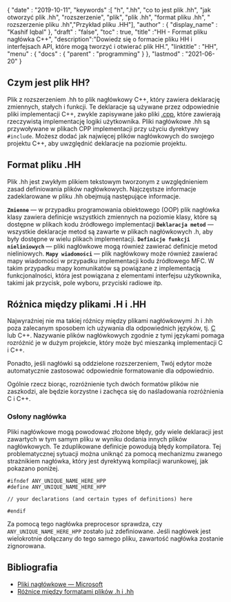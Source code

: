 {
  "date" : "2019-10-11",
  "keywords" :[ "h", ".hh", "co to jest plik .hh", "jak otworzyć plik .hh", "rozszerzenie", "plik", "plik .hh", "format pliku .hh", " rozszerzenie pliku .hh","Przykład pliku .HH"],
  "author" : {
    "display_name" : "Kashif Iqbal"
},
  "draft" : "false",
  "toc" : true,
  "title" :"HH - Format pliku nagłówka C++",
  "description":"Dowiedz się o formacie pliku HH i interfejsach API, które mogą tworzyć i otwierać plik HH.",
  "linktitle" : "HH",
  "menu" : {
    "docs" : {
      "parent" : "programming"
}
},
  "lastmod" : "2021-06-20"
}

## Czym jest plik HH?

Plik z rozszerzeniem .hh to plik nagłówkowy C++, który zawiera deklarację zmiennych, stałych i funkcji. Te deklaracje są używane przez odpowiednie pliki implementacji C++, zwykle zapisywane jako pliki [.cpp](/pl/programming/cpp/), które zawierają rzeczywistą implementację logiki użytkownika. Pliki nagłówkowe .hh są przywoływane w plikach CPP implementacji przy użyciu dyrektywy `#include`. Możesz dodać jak najwięcej plików nagłówkowych do swojego projektu C++, aby uwzględnić deklaracje na poziomie projektu.

## Format pliku .HH

Plik .hh jest zwykłym plikiem tekstowym tworzonym z uwzględnieniem zasad definiowania plików nagłówkowych. Najczęstsze informacje zadeklarowane w pliku .hh obejmują następujące informacje.

**`Zmienne`** — w przypadku programowania obiektowego (OOP) plik nagłówka klasy zawiera definicje wszystkich zmiennych na poziomie klasy, które są dostępne w plikach kodu źródłowego implementacji
**`Deklaracja metod`** — wszystkie deklaracje metod są zawarte w plikach nagłówkowych .h, aby były dostępne w wielu plikach implementacji.
**`Definicje funkcji nieliniowych`** — pliki nagłówkowe mogą również zawierać definicje metod nieliniowych.
**`Mapy wiadomości`** — plik nagłówkowy może również zawierać mapy wiadomości w przypadku implementacji kodu źródłowego MFC. W takim przypadku mapy komunikatów są powiązane z implementacją funkcjonalności, która jest powiązana z elementami interfejsu użytkownika, takimi jak przycisk, pole wyboru, przyciski radiowe itp.

## Różnica między plikami .H i .HH

Najwyraźniej nie ma takiej różnicy między plikami nagłówkowymi .h i .hh poza zalecanym sposobem ich używania dla odpowiednich języków, tj. [C](/pl/programming/c/) lub C++. Nazywanie plików nagłówkowych zgodnie z tymi językami pomaga rozróżnić je w dużym projekcie, który może być mieszanką implementacji C i C++.

Ponadto, jeśli nagłówki są oddzielone rozszerzeniem, Twój edytor może automatycznie zastosować odpowiednie formatowanie dla odpowiednio.

Ogólnie rzecz biorąc, rozróżnienie tych dwóch formatów plików nie zaszkodzi, ale będzie korzystne i zachęca się do naśladowania rozróżnienia C i C++.

### Osłony nagłówka

Pliki nagłówkowe mogą powodować złożone błędy, gdy wiele deklaracji jest zawartych w tym samym pliku w wyniku dodania innych plików nagłówkowych. Te zduplikowane definicje powodują błędy kompilatora. Tej problematycznej sytuacji można uniknąć za pomocą mechanizmu zwanego strażnikiem nagłówka, który jest dyrektywą kompilacji warunkowej, jak pokazano poniżej.

```
#ifndef ANY_UNIQUE_NAME_HERE_HPP
#define ANY_UNIQUE_NAME_HERE_HPP

// your declarations (and certain types of definitions) here

#endif
```
Za pomocą tego nagłówka preprocesor sprawdza, czy `ANY_UNIQUE_NAME_HERE_HPP` zostało już zdefiniowane. Jeśli nagłówek jest wielokrotnie dołączany do tego samego pliku, zawartość nagłówka zostanie zignorowana.

## Bibliografia

* [Pliki nagłówkowe — Microsoft](https://learn.microsoft.com/en-us/cpp/cpp/header-files-cpp?view=msvc-160)
* [Różnice między formatami plików .h i .hh](https://stackoverflow.com/questions/10354321/c-reason-why-using-hh-as-extension-for-c-header-files)

